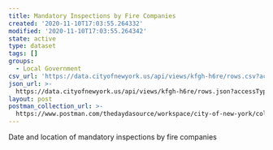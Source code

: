 ```yaml
---
title: Mandatory Inspections by Fire Companies
created: '2020-11-10T17:03:55.264332'
modified: '2020-11-10T17:03:55.264342'
state: active
type: dataset
tags: []
groups:
  - Local Government
csv_url: 'https://data.cityofnewyork.us/api/views/kfgh-h6re/rows.csv?accessType=DOWNLOAD'
json_url: >-
  https://data.cityofnewyork.us/api/views/kfgh-h6re/rows.json?accessType=DOWNLOAD
layout: post
postman_collection_url: >-
  https://www.postman.com/thedaydasource/workspace/city-of-new-york/collection/15909983-dbf75b00-affb-4a30-8464-c0abe4a0213a
---
```

Date and location of mandatory inspections by fire companies
